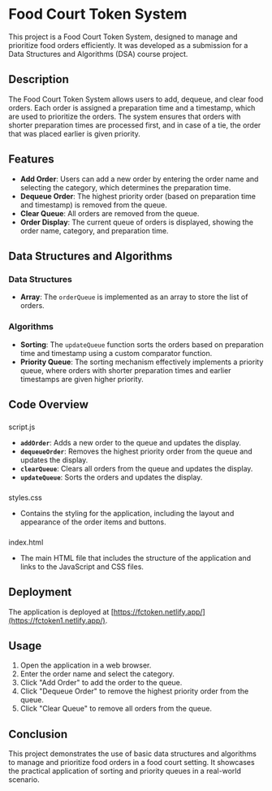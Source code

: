 # Food Court Token System

This project is a Food Court Token System, designed to manage and prioritize food orders efficiently. It was developed as a submission for a Data Structures and Algorithms (DSA) course project.

## Description

The Food Court Token System allows users to add, dequeue, and clear food orders. Each order is assigned a preparation time and a timestamp, which are used to prioritize the orders. The system ensures that orders with shorter preparation times are processed first, and in case of a tie, the order that was placed earlier is given priority.

## Features

- **Add Order**: Users can add a new order by entering the order name and selecting the category, which determines the preparation time.
- **Dequeue Order**: The highest priority order (based on preparation time and timestamp) is removed from the queue.
- **Clear Queue**: All orders are removed from the queue.
- **Order Display**: The current queue of orders is displayed, showing the order name, category, and preparation time.

## Data Structures and Algorithms

### Data Structures

- **Array**: The `orderQueue` is implemented as an array to store the list of orders.

### Algorithms

- **Sorting**: The `updateQueue` function sorts the orders based on preparation time and timestamp using a custom comparator function.
- **Priority Queue**: The sorting mechanism effectively implements a priority queue, where orders with shorter preparation times and earlier timestamps are given higher priority.

## Code Overview

### 

script.js



- **`addOrder`**: Adds a new order to the queue and updates the display.
- **`dequeueOrder`**: Removes the highest priority order from the queue and updates the display.
- **`clearQueue`**: Clears all orders from the queue and updates the display.
- **`updateQueue`**: Sorts the orders and updates the display.

### 

styles.css



- Contains the styling for the application, including the layout and appearance of the order items and buttons.

### 

index.html



- The main HTML file that includes the structure of the application and links to the JavaScript and CSS files.

## Deployment

The application is deployed at [https://fctoken.netlify.app/](https://fctoken1.netlify.app/).

## Usage

1. Open the application in a web browser.
2. Enter the order name and select the category.
3. Click "Add Order" to add the order to the queue.
4. Click "Dequeue Order" to remove the highest priority order from the queue.
5. Click "Clear Queue" to remove all orders from the queue.

## Conclusion

This project demonstrates the use of basic data structures and algorithms to manage and prioritize food orders in a food court setting. It showcases the practical application of sorting and priority queues in a real-world scenario.
